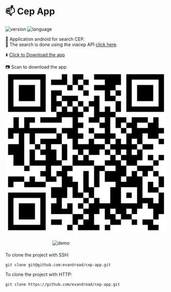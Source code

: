 # :mailbox: Cep App
![version](https://img.shields.io/badge/version-1.0-blue?style=flat-square)
![language](https://img.shields.io/badge/language-java-blue?style=flat-square)

:iphone: Application android for search CEP.  
:mag_right: The search is done using the viacep API [click here](https://viacep.com.br/).

:arrow_down: <a href="https://github.com/evandroad/cep-app/raw/main/assets/cep-app_1.1.apk" download>Click to Download the app</a>

:camera: Scan to download the app
![](assets/qrcode.png)

<img src="assets/video.ggif" alt="demo" width="210px" style="display: block; margin: 20px auto;">

To clone the project with SSH:

    git clone git@github.com:evandroad/cep-app.git

To clone the project with HTTP:

    git clone https://github.com/evandroad/cep-app.git
